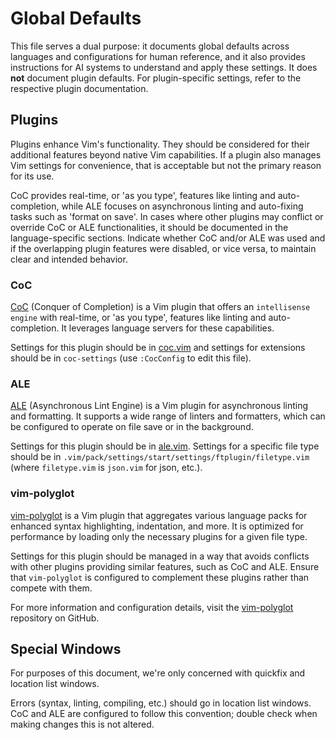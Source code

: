 # Global Defaults

This file serves a dual purpose: it documents global defaults across languages
and configurations for human reference, and it also provides instructions for
AI systems to understand and apply these settings. It does **not** document
plugin defaults. For plugin-specific settings, refer to the respective plugin
documentation.

## Plugins

Plugins enhance Vim's functionality. They should be considered for their
additional features beyond native Vim capabilities. If a plugin also manages
Vim settings for convenience, that is acceptable but not the primary reason
for its use.

CoC provides real-time, or 'as you type', features like linting and
auto-completion, while ALE focuses on asynchronous linting and auto-fixing
tasks such as 'format on save'. In cases where other plugins may conflict or
override CoC or ALE functionalities, it should be documented in the
language-specific sections. Indicate whether CoC and/or ALE was used and if
the overlapping plugin features were disabled, or vice versa, to maintain
clear and intended behavior.

### CoC

[CoC](https://github.com/neoclide/coc.nvim) (Conquer of Completion) is a Vim
plugin that offers an `intellisense engine` with real-time, or 'as you type',
features like linting and auto-completion. It leverages language servers for
these capabilities.

Settings for this plugin should be in
[coc.vim](../.vim/pack/settings/start/settings/plugin/coc.vim) and settings
for extensions should be in `coc-settings` (use `:CocConfig` to edit this
file).

### ALE

[ALE](https://github.com/dense-analysis/ale) (Asynchronous Lint Engine) is
a Vim plugin for asynchronous linting and formatting. It supports a wide range
of linters and formatters, which can be configured to operate on file save or
in the background.

Settings for this plugin should be in
[ale.vim](../.vim/pack/settings/start/settings/plugin/ale.vim). Settings for
a specific file type should be in
`.vim/pack/settings/start/settings/ftplugin/filetype.vim` (where
`filetype.vim` is `json.vim` for json, etc.).

### vim-polyglot

[vim-polyglot](https://github.com/sheerun/vim-polyglot) is a Vim plugin that
aggregates various language packs for enhanced syntax highlighting,
indentation, and more. It is optimized for performance by loading only the
necessary plugins for a given file type.

Settings for this plugin should be managed in a way that avoids conflicts with
other plugins providing similar features, such as CoC and ALE. Ensure that
`vim-polyglot` is configured to complement these plugins rather than compete
with them.

For more information and configuration details, visit the
[vim-polyglot](https://github.com/sheerun/vim-polyglot) repository on GitHub.

## Special Windows

For purposes of this document, we're only concerned with quickfix and
location list windows.

Errors (syntax, linting, compiling, etc.) should go in location list windows.
CoC and ALE are configured to follow this convention; double check when making
changes this is not altered.
